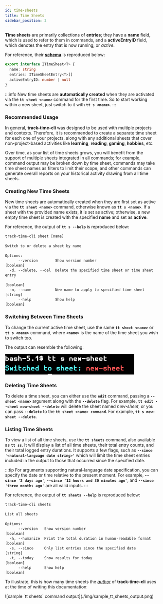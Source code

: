 ```yaml
---
id: time-sheets
title: Time Sheets
sidebar_position: 2
---
```


**Time sheets** are primarily collections of **entries**; they have a **name**
field, which is used to refer to them in commands, and a **activeEntryID**
field, which denotes the entry that is now running, or *active*.

For reference, their [**schema**][time-sheet-schema-url] is reproduced below:

```ts showLineNumbers
export interface ITimeSheet<T> {
  name: string
  entries: ITimeSheetEntry<T>[]
  activeEntryID: number | null
}
```

:::info
New time sheets are **automatically created** when they are activated via
the **`tt sheet <name>`** command for the first time. So to start working
within a new sheet, just switch to it with **`tt s <name>`**.
:::

### Recommended Usage

In general, **track-time-cli** was designed to be used with multiple projects
and contexts. Therefore, it is recommended to create a separate time sheet for
each one of your projects, along with any additional sheets that cover
non-project-based activities like **learning**, **reading**, **gaming**,
**hobbies**, etc.

Over time, as your list of time sheets grows, you will benefit from the
support of multiple sheets integrated in all commands; for example, command
output may be broken down by time sheet, commands may take time sheet names as
filters to limit their scope, and other commands can generate overall reports
on your historical activity drawing from all time sheets.

### Creating New Time Sheets

New time sheets are automatically created when they are first set as active via
the **`tt sheet <name>`** command, otherwise known as **`tt s <name>`**. If a
sheet with the provided name exists, it is set as active; otherwise, a new
empty time sheet is created with the specified **name** and set as **active**.

For reference, the output of **`tt s --help`** is reproduced below:

```text
track-time-cli sheet [name]

Switch to or delete a sheet by name

Options:
      --version        Show version number                            [boolean]
  -d, --delete, --del  Delete the specified time sheet or time sheet entry
                                                                      [boolean]
  -n, --name           New name to apply to specified time sheet       [string]
      --help           Show help                                      [boolean]
```

### Switching Between Time Sheets

To change the current active time sheet, use the same **`tt sheet <name>`** or
**`tt s <name>`** command, where **`<name>`** is the name of the time sheet you
wish to switch too.

The output can resemble the following:

![Sample tt sheet new-sheet command output](./img/sample_tt_sheet_output.png)

### Deleting Time Sheets

To delete a time sheet, you can either use the **`edit`** command, passing a
**`--sheet <name>`** argument along with the **`--delete`** flag. For example,
**`tt edit --sheet new-sheet --delete`** will delete the sheet named
*new-sheet*, or you can pass **`--delete`** to the
**`tt sheet <name> command`**. For example, **`tt s new-sheet --delete`**.

### Listing Time Sheets

To view a list of all time sheets, use the **`tt sheets`** command, also
available as **`tt ss`**. It will display a list of all time sheets, their total
entry counts, and their total logged entry durations. It supports a few flags,
such as **`--since '<natural-language date string>'`** which will limit the time
sheet entries included in the output to those that occurred since the specified
date.

:::tip
For arguments supporting natural-language date specification, you can specify
the date or time relative to the present moment. For example,
**`--since '2 days ago'`**, **`--since '12 hours and 30 minutes ago'`**, and
**`--since 'three months ago'`** are all valid inputs.
:::

For reference, the output of **`tt sheets --help`** is reproduced below:

```text
track-time-cli sheets

List all sheets

Options:
      --version   Show version number                                 [boolean]
  -h, --humanize  Print the total duration in human-readable format   [boolean]
  -s, --since     Only list entries since the specified date          [string]
  -t, --today     Show results for today                              [boolean]
      --help      Show help                                           [boolean]
```

To illustrate, this is how many time sheets the [*author*][author-url] of
**track-time-cli** uses at the time of writing this documentation:

<div className="w-3/4 mx-auto">
  ![sample `tt sheets` command output](./img/sample_tt_sheets_output.png)
</div>

[author-url]: https://github.com/f3rno64
[time-sheet-schema-url]: https://github.com/f3rno64/track-time-cli/blob/main/src/types/generic_data.ts#L9-L13
